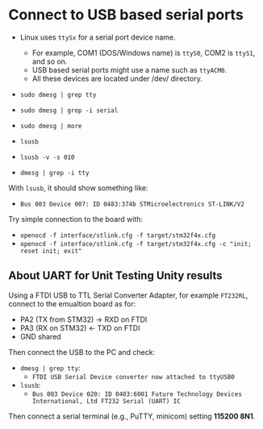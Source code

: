 # Connect to USB based serial ports

- Linux uses `ttySx` for a serial port device name.
  - For example, COM1 (DOS/Windows name) is `ttyS0`, COM2 is `ttyS1`, and so on.
  - USB based serial ports might use a name such as `ttyACM0`.
  - All these devices are located under /dev/ directory.

- `sudo dmesg | grep tty`
- `sudo dmesg | grep -i serial`
- `sudo dmesg | more`
- `lsusb`
- `lsusb -v -s 010`
- `dmesg | grep -i tty`

With `lsusb`, it should show something like:

- `Bus 003 Device 007: ID 0483:374b STMicroelectronics ST-LINK/V2`

Try simple connection to the board with:

- `openocd -f interface/stlink.cfg -f target/stm32f4x.cfg`
- `openocd -f interface/stlink.cfg -f target/stm32f4x.cfg -c "init; reset init; exit"`

## About UART for Unit Testing Unity results

Using a FTDI USB to TTL Serial Converter Adapter, for example `FT232RL`, connect to the emualtion board as for:

- PA2 (TX from STM32) → RXD on FTDI
- PA3 (RX on STM32) ← TXD on FTDI
- GND shared

Then connect the USB to the PC and check:

- `dmesg | grep tty`:
  - `FTDI USB Serial Device converter now attached to ttyUSB0`
- `lsusb`:
  - `Bus 003 Device 020: ID 0403:6001 Future Technology Devices International, Ltd FT232 Serial (UART) IC`

Then connect a serial terminal (e.g., PuTTY, minicom) setting **115200 8N1**.
